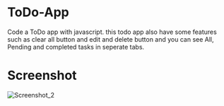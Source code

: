 # ToDo-App
Code a ToDo app with javascript. this todo app also have some features such as clear all button and edit and delete button and you can see All, Pending and completed tasks in seperate tabs.

# Screenshot

![Screenshot_2](https://github.com/Bxugur/ToDo-App/assets/103511917/6fa0e5a3-67d1-4af6-ba3f-bcce82036a99)
